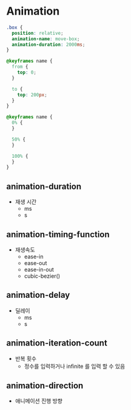 # Animation

```css
.box {
  position: relative;
  animation-name: move-box;
  animation-duration: 2000ms;
}

@keyframes name {
  from {
    top: 0;
  }

  to {
    top: 200px;
  }
}
```

```css
@keyframes name {
  0% {
  }

  50% {
  }

  100% {
  }
}
```

## animation-duration

- 재생 시간
  - ms
  - s

## animation-timing-function

- 재생속도
  - ease-in
  - ease-out
  - ease-in-out
  - cubic-bezier()

## animation-delay

- 딜레이
  - ms
  - s

## animation-iteration-count

- 반복 횟수
  - 정수를 입력하거나 infinite 를 입력 할 수 있음

## animation-direction

- 애니메이션 진행 방향
